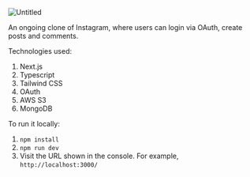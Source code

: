 ![Untitled](https://github.com/powerseed/instagram-clone/assets/42278237/0259d482-e0e2-4484-8568-918cb2d73ddc)

An ongoing clone of Instagram, where users can login via OAuth, create posts and comments.

Technologies used:

1. Next.js
2. Typescript
3. Tailwind CSS
4. OAuth
5. AWS S3
6. MongoDB

To run it locally:

1. `npm install`
2. `npm run dev`
3. Visit the URL shown in the console. For example, `http://localhost:3000/`
